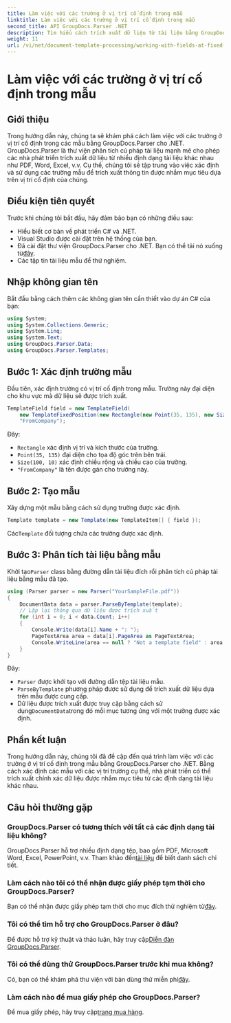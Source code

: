 ```yaml
---
title: Làm việc với các trường ở vị trí cố định trong mẫu
linktitle: Làm việc với các trường ở vị trí cố định trong mẫu
second_title: API GroupDocs.Parser .NET
description: Tìm hiểu cách trích xuất dữ liệu từ tài liệu bằng GroupDocs.Parser cho .NET. Hướng dẫn toàn diện với các ví dụ về mã.
weight: 11
url: /vi/net/document-template-processing/working-with-fields-at-fixed-positions-in-templates/
---
```


# Làm việc với các trường ở vị trí cố định trong mẫu

## Giới thiệu
Trong hướng dẫn này, chúng ta sẽ khám phá cách làm việc với các trường ở vị trí cố định trong các mẫu bằng GroupDocs.Parser cho .NET. GroupDocs.Parser là thư viện phân tích cú pháp tài liệu mạnh mẽ cho phép các nhà phát triển trích xuất dữ liệu từ nhiều định dạng tài liệu khác nhau như PDF, Word, Excel, v.v. Cụ thể, chúng tôi sẽ tập trung vào việc xác định và sử dụng các trường mẫu để trích xuất thông tin được nhắm mục tiêu dựa trên vị trí cố định của chúng.
## Điều kiện tiên quyết
Trước khi chúng tôi bắt đầu, hãy đảm bảo bạn có những điều sau:
- Hiểu biết cơ bản về phát triển C# và .NET.
- Visual Studio được cài đặt trên hệ thống của bạn.
- Đã cài đặt thư viện GroupDocs.Parser cho .NET. Bạn có thể tải nó xuống từ[đây](https://releases.groupdocs.com/parser/net/).
- Các tập tin tài liệu mẫu để thử nghiệm.

## Nhập không gian tên
Bắt đầu bằng cách thêm các không gian tên cần thiết vào dự án C# của bạn:
```csharp
using System;
using System.Collections.Generic;
using System.Linq;
using System.Text;
using GroupDocs.Parser.Data;
using GroupDocs.Parser.Templates;
```
## Bước 1: Xác định trường mẫu
Đầu tiên, xác định trường có vị trí cố định trong mẫu. Trường này đại diện cho khu vực mà dữ liệu sẽ được trích xuất.
```csharp
TemplateField field = new TemplateField(
    new TemplateFixedPosition(new Rectangle(new Point(35, 135), new Size(100, 10))),
    "FromCompany");
```
Đây:
- `Rectangle` xác định vị trí và kích thước của trường.
- `Point(35, 135)` đại diện cho tọa độ góc trên bên trái.
- `Size(100, 10)` xác định chiều rộng và chiều cao của trường.
- `"FromCompany"` là tên được gán cho trường này.
## Bước 2: Tạo mẫu
Xây dựng một mẫu bằng cách sử dụng trường được xác định.
```csharp
Template template = new Template(new TemplateItem[] { field });
```
 Các`Template` đối tượng chứa các trường được xác định.
## Bước 3: Phân tích tài liệu bằng mẫu
 Khởi tạo`Parser` class bằng đường dẫn tài liệu đích rồi phân tích cú pháp tài liệu bằng mẫu đã tạo.
```csharp
using (Parser parser = new Parser("YourSampleFile.pdf"))
{
    DocumentData data = parser.ParseByTemplate(template);
    // Lặp lại thông qua dữ liệu được trích xuất
    for (int i = 0; i < data.Count; i++)
    {
        Console.Write(data[i].Name + ": ");
        PageTextArea area = data[i].PageArea as PageTextArea;
        Console.WriteLine(area == null ? "Not a template field" : area.Text);
    }
}
```
Đây:
- `Parser` được khởi tạo với đường dẫn tệp tài liệu mẫu.
- `ParseByTemplate` phương pháp được sử dụng để trích xuất dữ liệu dựa trên mẫu được cung cấp.
-  Dữ liệu được trích xuất được truy cập bằng cách sử dụng`DocumentData`trong đó mỗi mục tương ứng với một trường được xác định.

## Phần kết luận
Trong hướng dẫn này, chúng tôi đã đề cập đến quá trình làm việc với các trường ở vị trí cố định trong mẫu bằng GroupDocs.Parser cho .NET. Bằng cách xác định các mẫu với các vị trí trường cụ thể, nhà phát triển có thể trích xuất chính xác dữ liệu được nhắm mục tiêu từ các định dạng tài liệu khác nhau.

## Câu hỏi thường gặp
### GroupDocs.Parser có tương thích với tất cả các định dạng tài liệu không?
 GroupDocs.Parser hỗ trợ nhiều định dạng tệp, bao gồm PDF, Microsoft Word, Excel, PowerPoint, v.v. Tham khảo đến[tài liệu](https://tutorials.groupdocs.com/parser/net/) để biết danh sách chi tiết.
### Làm cách nào tôi có thể nhận được giấy phép tạm thời cho GroupDocs.Parser?
 Bạn có thể nhận được giấy phép tạm thời cho mục đích thử nghiệm từ[đây](https://purchase.groupdocs.com/temporary-license/).
### Tôi có thể tìm hỗ trợ cho GroupDocs.Parser ở đâu?
 Để được hỗ trợ kỹ thuật và thảo luận, hãy truy cập[Diễn đàn GroupDocs.Parser](https://forum.groupdocs.com/c/parser/17).
### Tôi có thể dùng thử GroupDocs.Parser trước khi mua không?
 Có, bạn có thể khám phá thư viện với bản dùng thử miễn phí[đây](https://releases.groupdocs.com/).
### Làm cách nào để mua giấy phép cho GroupDocs.Parser?
 Để mua giấy phép, hãy truy cập[trang mua hàng](https://purchase.groupdocs.com/buy).